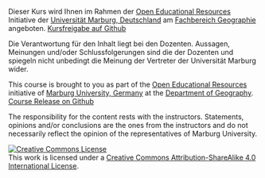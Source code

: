Dieser Kurs wird Ihnen im Rahmen der [Open Educational Resources](https://oer.uni-marburg.de) Initiative der [Universität Marburg, Deutschland](https://www.uni-marburg.de/de) am [Fachbereich Geographie](https://www.uni-marburg.de/fb19) angeboten. [Kursfreigabe auf Github](https://gisma-courses.github.io/bsc-geoinfo-basic/)

Die Verantwortung für den Inhalt liegt bei den Dozenten. Aussagen, Meinungen und/oder Schlussfolgerungen sind die der Dozenten und spiegeln nicht unbedingt die Meinung der Vertreter der Universität Marburg wider. 


This course is brought to you as part of the [Open Educational Resources](https://oer.uni-marburg.de) initiative of [Marburg University, Germany](https://www.uni-marburg.de/de) at the [Department of Geography](https://www.uni-marburg.de/fb19). [Course Release on Github](https://gisma-courses.github.io/bsc-geoinfo-basic/)

The responsibility for the content rests with the instructors. Statements, opinions and/or conclusions are the ones from the instructors and do not necessarily reflect the opinion of the representatives of Marburg University.  

<a rel="license" href="http://creativecommons.org/licenses/by-sa/4.0/"><img alt="Creative Commons License" style="border-width:0" src="https://i.creativecommons.org/l/by-sa/4.0/88x31.png" /></a><br />This work is licensed under a <a rel="license" href="http://creativecommons.org/licenses/by-sa/4.0/">Creative Commons Attribution-ShareAlike 4.0 International License</a>.
